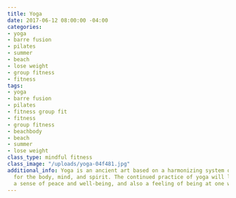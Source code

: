 ```yaml
---
title: Yoga
date: 2017-06-12 08:00:00 -04:00
categories:
- yoga
- barre fusion
- pilates
- summer
- beach
- lose weight
- group fitness
- fitness
tags:
- yoga
- barre fusion
- pilates
- fitness group fit
- fitness
- group fitness
- beachbody
- beach
- summer
- lose weight
class_type: mindful fitness
class_image: "/uploads/yoga-04f481.jpg"
additional_info: Yoga is an ancient art based on a harmonizing system of development
  for the body, mind, and spirit. The continued practice of yoga will lead you to
  a sense of peace and well-being, and also a feeling of being at one with their environment.
---
```


